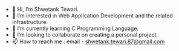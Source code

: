 - 👋 Hi, I’m Shwetank Tewari.
- 👀 I’m interested in Web Application Development and the related infrastructure.
- 🌱 I’m currently learning C Programming Language.
- 💞️ I’m looking to collaborate on creating a personal project.
- 📫 How to reach me : email - shwetank.tewari.87@gmail.com

<!---
MaxHass12/MaxHass12 is a ✨ special ✨ repository because its `README.md` (this file) appears on your GitHub profile.
You can click the Preview link to take a look at your changes.
--->
